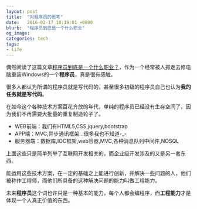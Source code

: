 ```yaml
---
layout: post
title:  "对程序员的思考"
date:   2016-02-17 10:19:01 +0800
blurb:  "程序员到底是一个什么职业"
og_image:
categories: tech
tags:
- life
---
```


偶然间读了这篇文章[程序员到底是一个什么职业？]，作为一个经常被人抓走去修电脑重装Windows的一个**程序员**，真是很有感触。

很多人都认为所谓的程序员就是写代码的，甚至很多初级的程序员自己也认为**我的任务就是写代码**。

在如今这个各种技术方案百花齐放的年代，单纯的程序员已经没有生存空间了，因为我们不再需要大批量的重复制造轮子了。

- WEB前端：我们有HTML5,CSS,jquery,bootstrap
- APP端：MVC,异步通讯框架...很多我也不知道-_-
- 服务器端：数据库,IOC框架,web容器,MVC,各种消息队列中间件,NOSQL

上面这些只是简单列举了互联网开发相关的，而企业级开发涉及的又是另一套东西。

能运用这些技术方案，在一定的基础之上能进行创新，并解决一些问题的人，他们被称作工程师，而他们所具备的这种解决问题的能力叫做工程能力。

未来**程序员**这个词也许只是一种基本的能力，每个人都会编程序，而**工程能力**才是体现一个人真正价值的东西。



[程序员到底是一个什么职业？]: http://www.admin10000.com/document/7009.html